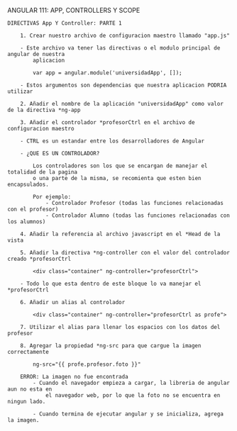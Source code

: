 ANGULAR 111: APP, CONTROLLERS Y SCOPE

	DIRECTIVAS App Y Controller: PARTE 1

		1. Crear nuestro archivo de configuracion maestro llamado "app.js"

		- Este archivo va tener las directivas o el modulo principal de angular de nuestra
			aplicacion

			var app = angular.module('universidadApp', []);

		- Estos argumentos son dependencias que nuestra aplicacion PODRIA utilizar

		2. Añadir el nombre de la aplicación "universidadApp" como valor de la directiva *ng-app

		3. Añadir el controlador *profesorCtrl en el archivo de configuracion maestro

		- CTRL es un estandar entre los desarrolladores de Angular

		- ¿QUE ES UN CONTROLADOR?

			Los controladores son los que se encargan de manejar el totalidad de la pagina
			o una parte de la misma, se recomienta que esten bien encapsulados.

			Por ejemplo:
				- Controlador Profesor (todas las funciones relacionadas con el profesor)
				- Controlador Alumno (todas las funciones relacionadas con los alumnos)
			
		4. Añadir la referencia al archivo javascript en el *Head de la vista 

		5. Añadir la directiva *ng-controller con el valor del controlador creado *profesorCtrl

			<div class="container" ng-controller="profesorCtrl">

		- Todo lo que esta dentro de este bloque lo va manejar el *profesorCtrl

		6. Añadir un alias al controlador

			<div class="container" ng-controller="profesorCtrl as profe">

		7. Utilizar el alias para llenar los espacios con los datos del profesor

		8. Agregar la propiedad *ng-src para que cargue la imagen correctamente

			ng-src="{{ profe.profesor.foto }}"

		ERROR: La imagen no fue encontrada
			- Cuando el navegador empieza a cargar, la libreria de angular aun no esta en 
				el navegador web, por lo que la foto no se encuentra en ningun lado.

			- Cuando termina de ejecutar angular y se inicializa, agrega la imagen.